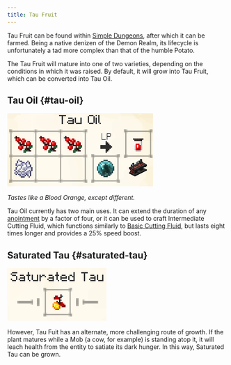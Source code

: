 ```yaml
---
title: Tau Fruit
---
```


Tau Fruit can be found within [Simple Dungeons](#heading=h.y9bhy9y8r2f4), after which it can be farmed. Being a native denizen of the Demon Realm, its lifecycle is unfortunately a tad more complex than that of the humble Potato.

The Tau Fruit will mature into one of two varieties, depending on the conditions in which it was raised. By default, it will grow into Tau Fruit, which can be converted into Tau Oil.


## Tau Oil {#tau-oil}

![Image](/img/DungeonDelving/8.png)

_Tastes like a Blood Orange, except different._

Tau Oil currently has two main uses. It can extend the duration of any [anointment](#anointments) by a factor of four, or it can be used to craft Intermediate Cutting Fluid, which functions similarly to [Basic Cutting Fluid](#alchemical-reaction-chamber), but lasts eight times longer and provides a 25% speed boost.


## Saturated Tau {#saturated-tau}

![Image](/img/DungeonDelving/9.png)

However, Tau Fuit has an alternate, more challenging route of growth. If the plant matures while a Mob (a cow, for example) is standing atop it, it will leach health from the entity to satiate its dark hunger. In this way, Saturated Tau can be grown.

